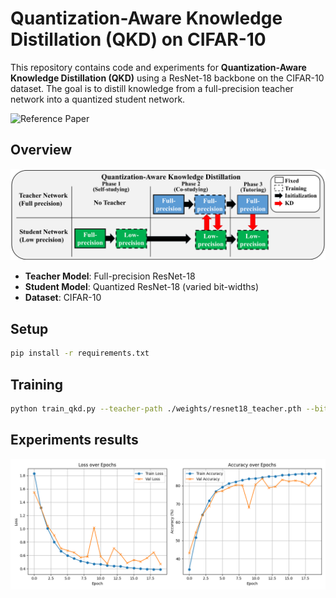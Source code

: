 # Quantization-Aware Knowledge Distillation (QKD) on CIFAR-10

This repository contains code and experiments for **Quantization-Aware Knowledge Distillation (QKD)** using a ResNet-18 backbone on the CIFAR-10 dataset. The goal is to distill knowledge from a full-precision teacher network into a quantized student network.

![Reference Paper](https://arxiv.org/abs/1911.12491)

## Overview

![Overall Architecture](./images/qkd_arch.png)


- **Teacher Model**: Full-precision ResNet-18
- **Student Model**: Quantized ResNet-18 (varied bit-widths)
- **Dataset**: CIFAR-10

## Setup

```bash
pip install -r requirements.txt
```

## Training

```bash
python train_qkd.py --teacher-path ./weights/resnet18_teacher.pth --bits 4
```

## Experiments results
![Teacher Training](./images/training_curves_teacher.png)

